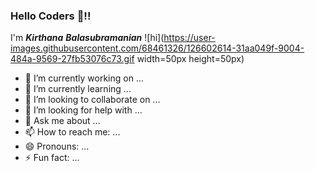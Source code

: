 ### Hello Coders 👋!!
 I'm **_Kirthana_** **_Balasubramanian_**  ![hi](https://user-images.githubusercontent.com/68461326/126602614-31aa049f-9004-484a-9569-27fb53076c73.gif width=50px height=50px)


- 🔭 I’m currently working on ...
- 🌱 I’m currently learning ...
- 👯 I’m looking to collaborate on ...
- 🤔 I’m looking for help with ...
- 💬 Ask me about ...
- 📫 How to reach me: ...
- 😄 Pronouns: ...
- ⚡ Fun fact: ...

